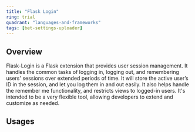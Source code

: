 ```yaml
---
title: "Flask Login"
ring: trial
quadrant: "languages-and-frameworks"
tags: [bet-settings-uploader]
---
```


## Overview
Flask-Login is a Flask extension that provides user session management. It handles the common tasks of logging in, logging out, and remembering users' sessions over extended periods of time. It will store the active user’s ID in the session, and let you log them in and out easily. It also helps handle the remember me functionality, and restricts views to logged-in users. It's intended to be a very flexible tool, allowing developers to extend and customize as needed.

## Usages